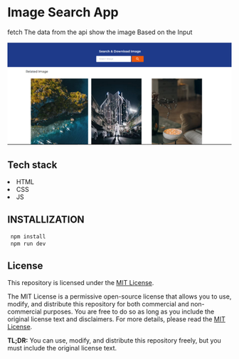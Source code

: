 # Image Search App
   fetch The data from the api show the image
   Based on the Input

<img src="./assets/image/homescreenShot.png">

## Tech stack
   <li>HTML</li>
   <li>CSS</li>
   <li>JS</li>


## INSTALLIZATION

```code
 npm install
 npm run dev
```




## License

This repository is licensed under the [MIT License](LICENSE).

The MIT License is a permissive open-source license that allows you to use, modify, and distribute this repository for both commercial and non-commercial purposes. You are free to do so as long as you include the original license text and disclaimers. For more details, please read the [MIT License](LICENSE).

**TL;DR:** You can use, modify, and distribute this repository freely, but you must include the original license text.